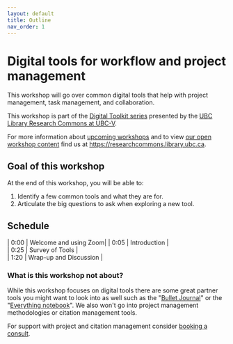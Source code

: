 ```yaml
---
layout: default
title: Outline
nav_order: 1
---
```

# Digital tools for workflow and project management

This workshop will go over common digital tools that help with project management, task management, and collaboration.

This workshop is part of the <a href="https://libcal.library.ubc.ca/calendar/vancouver/?t=g&q=Digital%20toolkit&cid=7544&cal=7544&inc=0">Digital Toolkit series</a> presented by the <a href="https://researchcommons.library.ubc.ca/">UBC Library Research Commons at UBC-V</a>.

For more information about [upcoming workshops](https://researchcommons.library.ubc.ca/events/) and to view [our open workshop content](https://researchcommons.library.ubc.ca/oer/) find us at <a href="
https://researchcommons.library.ubc.ca">https://researchcommons.library.ubc.ca</a>.

## Goal of this workshop

At the end of this workshop, you will be able to:
1. Identify a few common tools and what they are for.
2. Articulate the big questions to ask when exploring a new tool.

## Schedule

| 0:00 | Welcome and using Zoom|
| 0:05 | Introduction |  
| 0:25 | Survey of Tools |  
| 1:20 | Wrap-up and Discussion |   

### What is this workshop not about?

While this workshop focuses on digital tools there are some great partner tools you might want to look into as well such as the "<a href="https://bulletjournal.com/">Bullet Journal</a>" or the "<a href="http://www.raulpacheco.org/2016/08/starting-up-and-maintaining-an-everything-notebook/">Everything notebook</a>". We also won't go into project management methodologies or citation management tools.

For support with project and citation management consider <a href="https://researchcommons.library.ubc.ca/consultation-requests/">booking a consult</a>.
